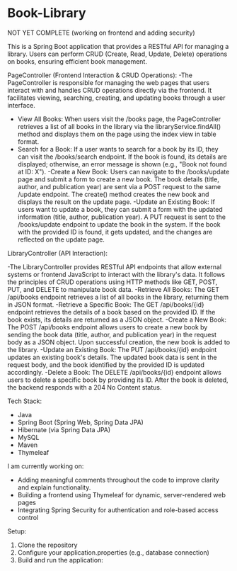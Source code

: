 ﻿# Book-Library
NOT YET COMPLETE (working on frontend and adding security)

This is a Spring Boot application that provides a RESTful API for managing a library. Users can perform CRUD (Create, Read, Update, Delete) operations on books, ensuring efficient book management.

PageController (Frontend Interaction & CRUD Operations):
-The PageController is responsible for managing the web pages that users interact with and handles CRUD operations directly via the frontend. It facilitates viewing, searching, creating, and updating books through a user interface.
- View All Books: When users visit the /books page, the PageController retrieves a list of all books in the library via the libraryService.findAll() method and displays them on the page using the index view in table format.
- Search for a Book: If a user wants to search for a book by its ID, they can visit the /books/search endpoint. If the book is found, its details are displayed; otherwise, an error message is shown (e.g., "Book not found at ID: X").
-Create a New Book: Users can navigate to the /books/update page and submit a form to create a new book. The book details (title, author, and publication year) are sent via a POST request to the same /update endpoint. The create() method creates the new book and displays the result on the update page.
-Update an Existing Book: If users want to update a book, they can submit a form with the updated information (title, author, publication year). A PUT request is sent to the /books/update endpoint to update the book in the system. If the book with the provided ID is found, it gets updated, and the changes are reflected on the update page.

LibraryController (API Interaction):

-The LibraryController provides RESTful API endpoints that allow external systems or frontend JavaScript to interact with the library's data. It follows the principles of CRUD operations using HTTP methods like GET, POST, PUT, and DELETE to manipulate book data.
-Retrieve All Books: The GET /api/books endpoint retrieves a list of all books in the library, returning them in JSON format.
-Retrieve a Specific Book: The GET /api/books/{id} endpoint retrieves the details of a book based on the provided ID. If the book exists, its details are returned as a JSON object.
-Create a New Book: The POST /api/books endpoint allows users to create a new book by sending the book data (title, author, and publication year) in the request body as a JSON object. Upon successful creation, the new book is added to the library.
-Update an Existing Book: The PUT /api/books/{id} endpoint updates an existing book's details. The updated book data is sent in the request body, and the book identified by the provided ID is updated accordingly.
-Delete a Book: The DELETE /api/books/{id} endpoint allows users to delete a specific book by providing its ID. After the book is deleted, the backend responds with a 204 No Content status.

Tech Stack:
- Java
- Spring Boot (Spring Web, Spring Data JPA)
- Hibernate (via Spring Data JPA)
- MySQL
- Maven
- Thymeleaf

I am currently working on:
- Adding meaningful comments throughout the code to improve clarity and explain functionality.
- Building a frontend using Thymeleaf for dynamic, server-rendered web pages
- Integrating Spring Security for authentication and role-based access control
  

Setup: 
1. Clone the repository
2. Configure your application.properties (e.g., database connection)
3. Build and run the application:
   







